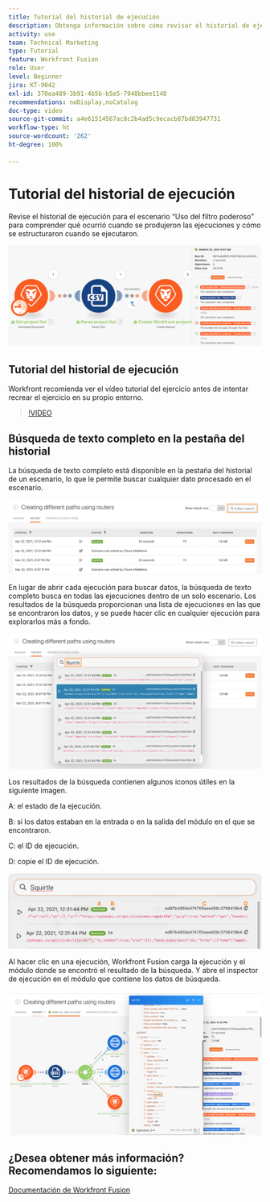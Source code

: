 ```yaml
---
title: Tutorial del historial de ejecución
description: Obtenga información sobre cómo revisar el historial de ejecución de un escenario para comprender lo que ha sucedido en  [!DNL Adobe Workfront Fusion].
activity: use
team: Technical Marketing
type: Tutorial
feature: Workfront Fusion
role: User
level: Beginner
jira: KT-9042
exl-id: 370ea489-3b91-4b5b-b5e5-7948bbee1148
recommendations: noDisplay,noCatalog
doc-type: video
source-git-commit: a4e61514567ac8c2b4ad5c9ecacb87bd83947731
workflow-type: ht
source-wordcount: '262'
ht-degree: 100%

---
```


# Tutorial del historial de ejecución

Revise el historial de ejecución para el escenario “Uso del filtro poderoso” para comprender qué ocurrió cuando se produjeron las ejecuciones y cómo se estructuraron cuando se ejecutaron.

![Imagen del historial de ejecución en un escenario de Fusion](assets/execution-history-and-scheduling-1.png)

## Tutorial del historial de ejecución

Workfront recomienda ver el vídeo tutorial del ejercicio antes de intentar recrear el ejercicio en su propio entorno.

>[!VIDEO](https://video.tv.adobe.com/v/335283/?quality=12&learn=on)


## Búsqueda de texto completo en la pestaña del historial

La búsqueda de texto completo está disponible en la pestaña del historial de un escenario, lo que le permite buscar cualquier dato procesado en el escenario.

![Una imagen de búsqueda del historial de ejecución](assets/execution-history-and-scheduling-2.png)

En lugar de abrir cada ejecución para buscar datos, la búsqueda de texto completo busca en todas las ejecuciones dentro de un solo escenario. Los resultados de la búsqueda proporcionan una lista de ejecuciones en las que se encontraron los datos, y se puede hacer clic en cualquier ejecución para explorarlos más a fondo.

![Imagen de una búsqueda del historial de ejecución](assets/execution-history-and-scheduling-3.png)

Los resultados de la búsqueda contienen algunos iconos útiles en la siguiente imagen.

A: el estado de la ejecución.

B: si los datos estaban en la entrada o en la salida del módulo en el que se encontraron.

C: el ID de ejecución.

D: copie el ID de ejecución.

![Imagen de los resultados de búsqueda del historial de ejecución](assets/execution-history-and-scheduling-4.png)

Al hacer clic en una ejecución, Workfront Fusion carga la ejecución y el módulo donde se encontró el resultado de la búsqueda. Y abre el inspector de ejecución en el módulo que contiene los datos de búsqueda.

![Una imagen de unos vínculos del historial de ejecución](assets/execution-history-and-scheduling-5.png)


## ¿Desea obtener más información? Recomendamos lo siguiente:

[Documentación de Workfront Fusion](https://experienceleague.adobe.com/docs/workfront/using/adobe-workfront-fusion/workfront-fusion-2.html?lang=es)
